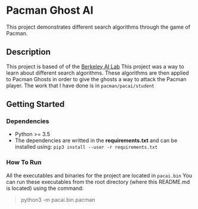 # Pacman Ghost AI
This project demonstrates different search algorithms through the game of Pacman.

## Description
This project is based of of the [Berkeley AI Lab](http://ai.berkeley.edu/project_overview.html) This project was a way to learn about different search algorithms. These algorithms are then applied to Pacman Ghosts in order to give the ghosts a way to attack the Pacman player.
The work that I have done is in ``pacman/pacai/student``

## Getting Started
### Dependencies
* Python >= 3.5
* The dependencies are writted in the **requirements.txt** and can be installed using:  ``pip3 install --user -r requirements.txt``

### How To Run
All the executables and binaries for the project are located in `pacai.bin` You can run these executables from the root directory (where this README.md is located) using the command:
> python3 -m pacai.bin.pacman

